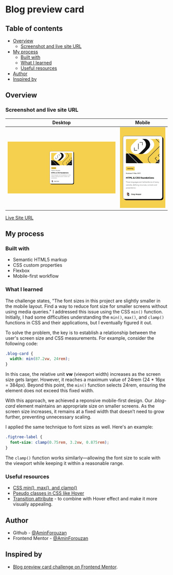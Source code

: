 # Blog preview card

## Table of contents

- [Overview](#overview)
  - [Screenshot and live site URL](#screenshot-and-live-site-url)
- [My process](#my-process)
  - [Built with](#built-with)
  - [What I learned](#what-i-learned)
  - [Useful resources](#useful-resources)
- [Author](#author)
- [Inspired by](#acknowledgments)

## Overview

### Screenshot and live site URL

| Desktop                                      | Mobile                                      |
| -------------------------------------------- | ------------------------------------------- |
| ![Alt Text](/assets/desktop-screenshot.jpeg) | ![Alt Text](/assets/mobile-screenshot.jpeg) |

[Live Site URL](https://noonpanirsabzi.github.io/blog-preview-card/)

## My process

### Built with

- Semantic HTML5 markup
- CSS custom properties
- Flexbox
- Mobile-first workflow

### What I learned

The challenge states, "The font sizes in this project are slightly smaller in the mobile layout. Find a way to reduce font size for smaller screens without using media queries." I addressed this issue using the CSS `min()` function. Initially, I had some difficulties understanding the `min()`, `max()`, and `clamp()` functions in CSS and their applications, but I eventually figured it out.

To solve the problem, the key is to establish a relationship between the user's screen size and CSS measurements. For example, consider the following code:

```css
.blog-card {
  width: min(87.2vw, 24rem);
}
```

In this case, the relative unit **vw** (viewport width) increases as the screen size gets larger. However, it reaches a maximum value of 24rem (24 \* 16px = 384px). Beyond this point, the `min()` function selects 24rem, ensuring the element does not exceed this fixed width.

With this approach, we achieved a reponsive mobile-first design. Our _.blog-card_ element maintains an appropriate size on smaller screens. As the screen size increases, it remains at a fixed width that doesn’t need to grow further, preventing unnecessary scaling.

I applied the same technique to font sizes as well. Here's an example:

```css
.figtree-label {
  font-size: clamp(0.75rem, 3.2vw, 0.875rem);
}
```

The `clamp()` function works similarly—allowing the font size to scale with the viewport while keeping it within a reasonable range.

### Useful resources

- [CSS min(), max(), and clamp()](https://web.dev/articles/min-max-clamp)
- [Pseudo classes in CSS like Hover](https://developer.mozilla.org/en-US/docs/Web/CSS/Pseudo-classes)
- [Transition attribute](https://developer.mozilla.org/en-US/docs/Web/CSS/transition) - to combine with Hover effect and make it more visually appealing.

## Author

- Github - [@AminForouzan](https://github.com/AminForouzan)
- Frontend Mentor - [@AminForouzan](https://www.frontendmentor.io/profile/AminForouzan)

## Inspired by

- [Blog preview card challenge on Frontend Mentor](https://www.frontendmentor.io/challenges/blog-preview-card-ckPaj01IcS).
